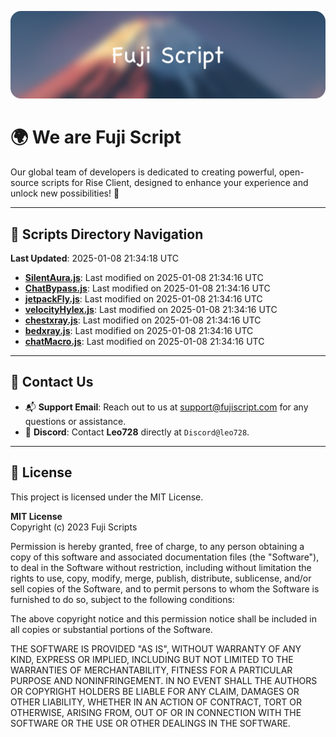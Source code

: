 ![Banner](.github/b.webp)

# 🌍 **We are Fuji Script**

Our global team of developers is dedicated to creating powerful, open-source scripts for Rise Client, designed to enhance your experience and unlock new possibilities! 🌟

---
<!-- SCRIPTS_NAVIGATION_START -->
## 📂 **Scripts Directory Navigation**

**Last Updated**: 2025-01-08 21:34:18 UTC

- **[SilentAura.js](scripts/SilentAura.js)**: Last modified on 2025-01-08 21:34:16 UTC
- **[ChatBypass.js](scripts/ChatBypass.js)**: Last modified on 2025-01-08 21:34:16 UTC
- **[jetpackFly.js](scripts/jetpackFly.js)**: Last modified on 2025-01-08 21:34:16 UTC
- **[velocityHylex.js](scripts/velocityHylex.js)**: Last modified on 2025-01-08 21:34:16 UTC
- **[chestxray.js](scripts/chestxray.js)**: Last modified on 2025-01-08 21:34:16 UTC
- **[bedxray.js](scripts/bedxray.js)**: Last modified on 2025-01-08 21:34:16 UTC
- **[chatMacro.js](scripts/chatMacro.js)**: Last modified on 2025-01-08 21:34:16 UTC

<!-- SCRIPTS_NAVIGATION_END -->

---

## 💬 **Contact Us**  
- 📬 **Support Email**: Reach out to us at [support@fujiscript.com](mailto:support@fujiscript.com) for any questions or assistance.  
- 💬 **Discord**: Contact **Leo728** directly at `Discord@leo728`.

---

## 📜 **License**

This project is licensed under the MIT License.  

**MIT License**  
Copyright (c) 2023 Fuji Scripts  

Permission is hereby granted, free of charge, to any person obtaining a copy of this software and associated documentation files (the "Software"), to deal in the Software without restriction, including without limitation the rights to use, copy, modify, merge, publish, distribute, sublicense, and/or sell copies of the Software, and to permit persons to whom the Software is furnished to do so, subject to the following conditions:  

The above copyright notice and this permission notice shall be included in all copies or substantial portions of the Software.  

THE SOFTWARE IS PROVIDED "AS IS", WITHOUT WARRANTY OF ANY KIND, EXPRESS OR IMPLIED, INCLUDING BUT NOT LIMITED TO THE WARRANTIES OF MERCHANTABILITY, FITNESS FOR A PARTICULAR PURPOSE AND NONINFRINGEMENT. IN NO EVENT SHALL THE AUTHORS OR COPYRIGHT HOLDERS BE LIABLE FOR ANY CLAIM, DAMAGES OR OTHER LIABILITY, WHETHER IN AN ACTION OF CONTRACT, TORT OR OTHERWISE, ARISING FROM, OUT OF OR IN CONNECTION WITH THE SOFTWARE OR THE USE OR OTHER DEALINGS IN THE SOFTWARE.  
